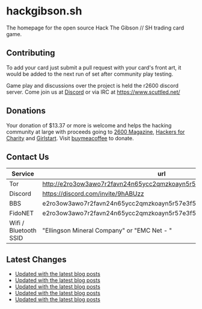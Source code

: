 # hackgibson.sh
The homepage for the open source Hack The Gibson // SH trading card game.


## Contributing

To add your card just submit a pull request with your card's front art, it would be added to the next run of set after community play testing.

Game play and discussions over the project is held the r2600 discord server. Come join us at [Discord](https://discord.com/invite/9hABUzz) or via IRC at https://www.scuttled.net/


## Donations

Your donation of $13.37 or more is welcome and helps the hacking community at large with proceeds going to [2600 Magazine](https://2600.com/), [Hackers for Charity](https://hackersforcharity.org) and [Girlstart](https://girlstart.org).  Visit [buymeacoffee](https://www.buymeacoffee.com/hackgibson.sh) to donate.


## Contact Us

Service | url
-|-
Tor | http://e2ro3ow3awo7r2favn24n65ycc2qmzkoayn5r57e3f56nvjwdcgg32ad.onion
Discord | https://discord.com/invite/9hABUzz
BBS | e2ro3ow3awo7r2favn24n65ycc2qmzkoayn5r57e3f56nvjwdcgg32ad.onion:23
FidoNET | e2ro3ow3awo7r2favn24n65ycc2qmzkoayn5r57e3f56nvjwdcgg32ad.onion:24554
Wifi / Bluetooth SSID | "Ellingson Mineral Company" or "EMC Net - <fidonet address>"

## Latest Changes
<!-- BLOG-POST-LIST:START -->
- [Updated with the latest blog posts](https://github.com/DFW2600/hackgibson.sh/commit/dd158866b7a7d5138777f02ad6bc69bef5a624d5)
- [Updated with the latest blog posts](https://github.com/DFW2600/hackgibson.sh/commit/5394b4089ebed9bd5e2c7b171cc8d46bcc4491a9)
- [Updated with the latest blog posts](https://github.com/DFW2600/hackgibson.sh/commit/0f3e5992dffec6c92922d44c5b824b5be3380d59)
- [Updated with the latest blog posts](https://github.com/DFW2600/hackgibson.sh/commit/1e9ffb2cd7d9723ce495ce452732aa1381f5508a)
- [Updated with the latest blog posts](https://github.com/DFW2600/hackgibson.sh/commit/893b301eb697f64373f79a763fcd047ac09217c0)
<!-- BLOG-POST-LIST:END -->
